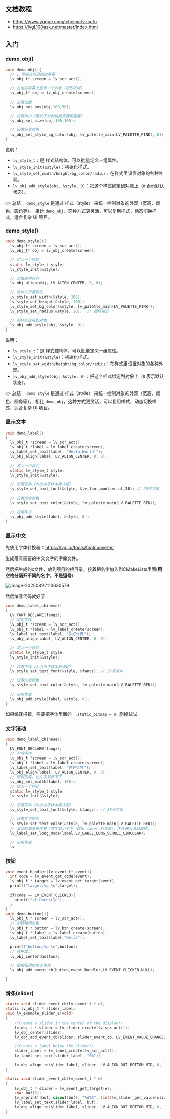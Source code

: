 ## 文档教程

- https://www.yuque.com/icheima/vzsofu
- https://lvgl.100ask.net/master/index.html

## 入门

### **demo_obj()**

```c
void demo_obj(){
  // 1.得到当前活跃的屏幕
  lv_obj_t* screen = lv_scr_act();

  // 在当前屏幕上显示一个对象（矩形区域）
  lv_obj_t* obj = lv_obj_create(screen);

  // 设置位置
  lv_obj_set_pos(obj,100,50);

  // 设置大小（等效于分别设置宽度和高度）
  lv_obj_set_size(obj,100,100);

  // 设置背景颜色
  lv_obj_set_style_bg_color(obj, lv_palette_main(LV_PALETTE_PINK), 0);
}
```

说明：

- `lv_style_t`：是 样式结构体，可以批量定义一组属性。
- `lv_style_init(&style)`：初始化样式。
- `lv_style_set_width/height/bg_color/radius`：在样式里设置对象的各种外观。
- `lv_obj_add_style(obj, &style, 0)`：把这个样式绑定到对象上（`0` 表示默认状态）。

👉 总结：
 `demo_style` 是通过 样式（style） 来统一控制对象的外观（宽高、颜色、圆角等）。
 相比 `demo_obj`，这种方式更灵活，可以复用样式、动态切换样式，适合复杂 UI 项目。

### demo_style()

```c
void demo_style(){
  lv_obj_t* screen = lv_scr_act();
  lv_obj_t* obj = lv_obj_create(screen);

  // 定义一个样式
  static lv_style_t style;
  lv_style_init(&style);

  // 对象居中对齐
  lv_obj_align(obj, LV_ALIGN_CENTER, 0, 0);

  // 给样式设置属性
  lv_style_set_width(&style, 100);
  lv_style_set_height(&style, 100);
  lv_style_set_bg_color(&style, lv_palette_main(LV_PALETTE_PINK));
  lv_style_set_radius(&style, 20);  // 圆角矩形

  // 将样式应用到对象
  lv_obj_add_style(obj, &style, 0);
}
```

说明：

- `lv_style_t`：是 样式结构体，可以批量定义一组属性。
- `lv_style_init(&style)`：初始化样式。
- `lv_style_set_width/height/bg_color/radius`：在样式里设置对象的各种外观。
- `lv_obj_add_style(obj, &style, 0)`：把这个样式绑定到对象上（`0` 表示默认状态）。

👉 总结：
 `demo_style` 是通过 样式（style） 来统一控制对象的外观（宽高、颜色、圆角等）。
 相比 `demo_obj`，这种方式更灵活，可以复用样式、动态切换样式，适合复杂 UI 项目。

### 显示文本

```c
void demo_label()
{
  lv_obj_t *screen = lv_scr_act();
  lv_obj_t *label = lv_label_create(screen);
  lv_label_set_text(label, "Hello,World!");
  lv_obj_align(label, LV_ALIGN_CENTER, 0, 0);

  // 定义一个样式
  static lv_style_t style;
  lv_style_init(&style);

  // 设置字体（大小由字体本身决定）
  lv_style_set_text_font(&style, &lv_font_montserrat_28); // 28号字体

  // 设置文字颜色
  lv_style_set_text_color(&style, lv_palette_main(LV_PALETTE_RED));

  // 应用样式
  lv_obj_add_style(label, &style, 0);
}
```



### 显示中文

先使用字体转换器：https://lvgl.io/tools/fontconverter

生成带有需要的中文文字的字库文件。

然后把生成的c文件，放到项目的根目录，接着把名字加入到CMakeLists里面(**用空格分隔开不同的名字，不是逗号**)

![image-20250822110630579](./images/image-20250822110630579.png)

然后编写代码就好了

```c
void demo_label_chinese()
{
  LV_FONT_DECLARE(fangz);
  // 声明字体
  lv_obj_t *screen = lv_scr_act();
  lv_obj_t *label = lv_label_create(screen);
  lv_label_set_text(label, "你好世界");
  lv_obj_align(label, LV_ALIGN_CENTER, 0, 0);

  // 定义一个样式
  static lv_style_t style;
  lv_style_init(&style);

  // 设置字体（大小由字体本身决定）
  lv_style_set_text_font(&style, &fangz); // 28号字体

  // 设置文字颜色
  lv_style_set_text_color(&style, lv_palette_main(LV_PALETTE_RED));

  // 应用样式
  lv_obj_add_style(label, &style, 0);
}
```

如果编译报错，需要把字体里面的 ` .static_bitmap = 0,` 删掉试试

### 文字滚动

```c
void demo_label_chinese()
{
  LV_FONT_DECLARE(fangz);
  // 声明字体
  lv_obj_t *screen = lv_scr_act();
  lv_obj_t *label = lv_label_create(screen);
  lv_label_set_text(label, "你好世界");
  lv_obj_align(label, LV_ALIGN_CENTER, 0, 0);
  // 限制宽度，让文字显示不下
  lv_obj_set_width(label, 100);
  // 定义一个样式
  static lv_style_t style;
  lv_style_init(&style);

  // 设置字体（大小由字体本身决定）
  lv_style_set_text_font(&style, &fangz); // 28号字体

  // 设置文字颜色
  lv_style_set_text_color(&style, lv_palette_main(LV_PALETTE_RED));
  // 滚动的触发条件是：文字显示不下（超出 label 的宽度），才会进入滚动模式。
  lv_label_set_long_mode(label,LV_LABEL_LONG_SCROLL_CIRCULAR);

  // 应用样式
  lv
```

### 按钮

```c
void event_handler(lv_event_t* event){
  int code = lv_event_get_code(event);
  lv_obj_t * target = lv_event_get_target(event);
  printf("target:%p \n",target);

  if(code == LV_EVENT_CLICKED){
    printf("clicked\r\n");
  }
}
void demo_button(){
  lv_obj_t * screen = lv_scr_act();
  // 创建按钮对象
  lv_obj_t * button = lv_btn_create(screen);
  lv_obj_t * label = lv_label_create(button);
  lv_label_set_text(label,"Hello");

  printf("button:%p \n",button);
  // 居中显示
  lv_obj_center(button);

  // 给按钮添加单击事件
  lv_obj_add_event_cb(button,event_handler,LV_EVENT_CLICKED,NULL);

}
```

### 滑条(slider)

```c
static void slider_event_cb(lv_event_t * e);
static lv_obj_t * slider_label;
void lv_example_slider_1(void)
{
    /*Create a slider in the center of the display*/
    lv_obj_t * slider = lv_slider_create(lv_scr_act());
    lv_obj_center(slider);
    lv_obj_add_event_cb(slider, slider_event_cb, LV_EVENT_VALUE_CHANGED, NULL);

    /*Create a label below the slider*/
    slider_label = lv_label_create(lv_scr_act());
    lv_label_set_text(slider_label, "0%");

    lv_obj_align_to(slider_label, slider, LV_ALIGN_OUT_BOTTOM_MID, 0, 10);
}

static void slider_event_cb(lv_event_t * e)
{
    lv_obj_t * slider = lv_event_get_target(e);
    char buf[8];
    lv_snprintf(buf, sizeof(buf), "%d%%", (int)lv_slider_get_value(slider));
    lv_label_set_text(slider_label, buf);
    lv_obj_align_to(slider_label, slider, LV_ALIGN_OUT_BOTTOM_MID, 0, 10);
}
```

